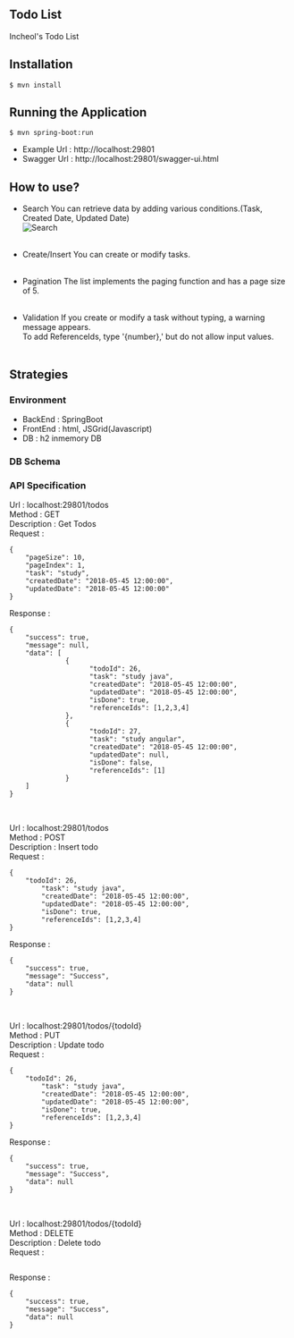 ## Todo List
Incheol's Todo List

## Installation
```
$ mvn install
```

## Running the Application
```
$ mvn spring-boot:run
```

- Example Url : http://localhost:29801
- Swagger Url : http://localhost:29801/swagger-ui.html

## How to use?
- Search
You can retrieve data by adding various conditions.(Task, Created Date, Updated Date)<br/>
![Search]({{site.baseurl}}//Search.PNG)<br/><br/>

- Create/Insert
You can create or modify tasks.<br/><br/>

- Pagination
The list implements the paging function and has a page size of 5.<br/><br/>

- Validation 
If you create or modify a task without typing, a warning message appears. <br/>
To add ReferenceIds, type '{number},' but do not allow input values.<br/><br/>

## Strategies

### Environment
- BackEnd : SpringBoot
- FrontEnd : html, JSGrid(Javascript)
- DB : h2 inmemory DB

### DB Schema

### API Specification

Url : localhost:29801/todos <br />
Method : GET <br />
Description : Get Todos <br />
Request : 
```
{
	"pageSize": 10,
	"pageIndex": 1,
	"task": "study",
	"createdDate": "2018-05-45 12:00:00",
	"updatedDate": "2018-05-45 12:00:00"
}
```
Response :
```
{
	"success": true,
	"message": null,
	"data": [
              {
                    "todoId": 26,
                    "task": "study java",
                    "createdDate": "2018-05-45 12:00:00",
                    "updatedDate": "2018-05-45 12:00:00",
                    "isDone": true,
                    "referenceIds": [1,2,3,4]
              },
              {
                    "todoId": 27,
                    "task": "study angular",
                    "createdDate": "2018-05-45 12:00:00",
                    "updatedDate": null,
                    "isDone": false,
                    "referenceIds": [1]
              }
    ]
}
```
<br />

Url : localhost:29801/todos <br />
Method : POST <br />
Description : Insert todo <br />
Request : 
```
{
	"todoId": 26,
        "task": "study java",
        "createdDate": "2018-05-45 12:00:00",
        "updatedDate": "2018-05-45 12:00:00",
        "isDone": true,
    	"referenceIds": [1,2,3,4]
}
```
Response :
```
{
	"success": true,
	"message": "Success",
	"data": null
}
```
<br />

Url : localhost:29801/todos/{todoId} <br />
Method : PUT <br />
Description : Update todo <br />
Request : 
```
{
	"todoId": 26,
        "task": "study java",
        "createdDate": "2018-05-45 12:00:00",
        "updatedDate": "2018-05-45 12:00:00",
        "isDone": true,
    	"referenceIds": [1,2,3,4]
}
```
Response :
```
{
	"success": true,
	"message": "Success",
	"data": null
}
```
<br />

Url : localhost:29801/todos/{todoId} <br />
Method : DELETE <br />
Description : Delete todo <br />
Request : 
```

```
Response :
```
{
	"success": true,
	"message": "Success",
	"data": null
}
```






